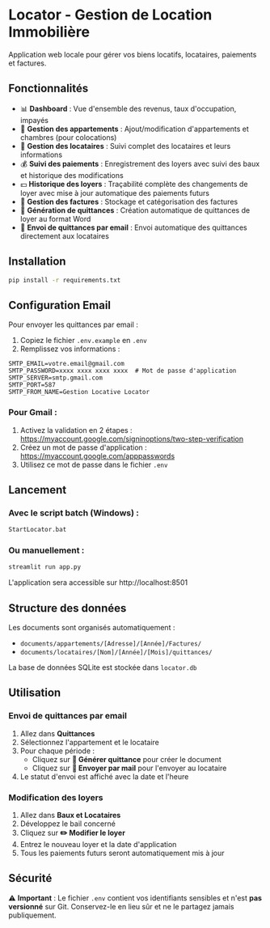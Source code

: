 # Locator - Gestion de Location Immobilière

Application web locale pour gérer vos biens locatifs, locataires, paiements et factures.

## Fonctionnalités

- 📊 **Dashboard** : Vue d'ensemble des revenus, taux d'occupation, impayés
- 🏢 **Gestion des appartements** : Ajout/modification d'appartements et chambres (pour colocations)
- 👥 **Gestion des locataires** : Suivi complet des locataires et leurs informations
- 💰 **Suivi des paiements** : Enregistrement des loyers avec suivi des baux et historique des modifications
- 💵 **Historique des loyers** : Traçabilité complète des changements de loyer avec mise à jour automatique des paiements futurs
- 📄 **Gestion des factures** : Stockage et catégorisation des factures
- 🧾 **Génération de quittances** : Création automatique de quittances de loyer au format Word
- 📧 **Envoi de quittances par email** : Envoi automatique des quittances directement aux locataires

## Installation

```bash
pip install -r requirements.txt
```

## Configuration Email

Pour envoyer les quittances par email :

1. Copiez le fichier `.env.example` en `.env`
2. Remplissez vos informations :

```env
SMTP_EMAIL=votre.email@gmail.com
SMTP_PASSWORD=xxxx xxxx xxxx xxxx  # Mot de passe d'application
SMTP_SERVER=smtp.gmail.com
SMTP_PORT=587
SMTP_FROM_NAME=Gestion Locative Locator
```

### Pour Gmail :

1. Activez la validation en 2 étapes : https://myaccount.google.com/signinoptions/two-step-verification
2. Créez un mot de passe d'application : https://myaccount.google.com/apppasswords
3. Utilisez ce mot de passe dans le fichier `.env`

## Lancement

### Avec le script batch (Windows) :
```bash
StartLocator.bat
```

### Ou manuellement :
```bash
streamlit run app.py
```

L'application sera accessible sur http://localhost:8501

## Structure des données

Les documents sont organisés automatiquement :
- `documents/appartements/[Adresse]/[Année]/Factures/`
- `documents/locataires/[Nom]/[Année]/[Mois]/quittances/`

La base de données SQLite est stockée dans `locator.db`

## Utilisation

### Envoi de quittances par email

1. Allez dans **Quittances**
2. Sélectionnez l'appartement et le locataire
3. Pour chaque période :
   - Cliquez sur **📄 Générer quittance** pour créer le document
   - Cliquez sur **📧 Envoyer par mail** pour l'envoyer au locataire
4. Le statut d'envoi est affiché avec la date et l'heure

### Modification des loyers

1. Allez dans **Baux et Locataires**
2. Développez le bail concerné
3. Cliquez sur **✏️ Modifier le loyer**
4. Entrez le nouveau loyer et la date d'application
5. Tous les paiements futurs seront automatiquement mis à jour

## Sécurité

⚠️ **Important** : Le fichier `.env` contient vos identifiants sensibles et n'est **pas versionné** sur Git.
Conservez-le en lieu sûr et ne le partagez jamais publiquement.
